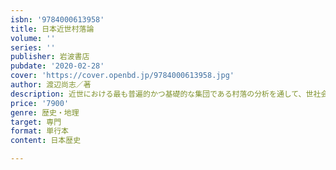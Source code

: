 ```yaml
---
isbn: '9784000613958'
title: 日本近世村落論
volume: ''
series: ''
publisher: 岩波書店
pubdate: '2020-02-28'
cover: 'https://cover.openbd.jp/9784000613958.jpg'
author: 渡辺尚志／著
description: 近世における最も普遍的かつ基礎的な集団である村落の分析を通して、世社会の本質を浮かび上がらせる。
price: '7900'
genre: 歴史・地理
target: 専門
format: 単行本
content: 日本歴史

---
```

